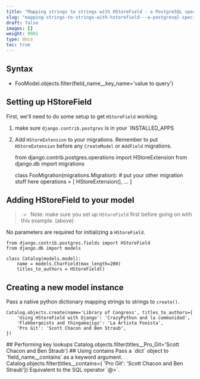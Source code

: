 ```yaml
---
title: "Mapping strings to strings with HStoreField - a PostgreSQL specific field"
slug: "mapping-strings-to-strings-with-hstorefield---a-postgresql-specific-field"
draft: false
images: []
weight: 9991
type: docs
toc: true
---
```


## Syntax
- FooModel.objects.filter(field_name__key_name='value to query')

## Setting up HStoreField
First, we'll need to do some setup to get `HStoreField` working.

1. make sure `django.contrib.postgres` is in your `INSTALLED_APPS
2. Add `HStoreExtension` to your migrations. Remember to put `HStoreExtension` before any `CreateModel` or `AddField` migrations.


    from django.contrib.postgres.operations import HStoreExtension
    from django.db import migrations
    
    class FooMigration(migrations.Migration):
        # put your other migration stuff here
        operations = [
            HStoreExtension(),
            ...
        ]

## Adding HStoreField to your model
> `-> ` Note: make sure you set up `HStoreField` first before going on with this example. (above)

No parameters are required for initializing a `HStoreField`.

    from django.contrib.postgres.fields import HStoreField
    from django.db import models
        
    class Catalog(models.model):
        name = models.CharField(max_length=200)
        titles_to_authors = HStoreField()

## Creating a new model instance
Pass a native python dictionary mapping strings to strings to `create()`.

    Catalog.objects.create(name='Library of Congress', titles_to_authors={
        'Using HStoreField with Django': 'CrazyPython and la communidad',
        'Flabbergeists and thingamajigs': 'La Artista Fooista',
        'Pro Git': 'Scott Chacon and Ben Straub',
    })

<!-- 
la communidad = the community
--!>



## Performing key lookups
    Catalog.objects.filter(titles__Pro_Git='Scott Chacon and Ben Straub')



## Using contains
Pass a `dict` object to `field_name__contains` as a keyword argument.

    Catalog.objects.filter(titles__contains={
            'Pro Git': 'Scott Chacon and Ben Straub'})
<!--
I have no idea how to ident this example. Any help would be appreciated. :)
           - CrazyPython
--!>

Equivalent to the SQL operator `@>`.

<!--
A bug in the renderer!
          - CrazyPython
--!>

